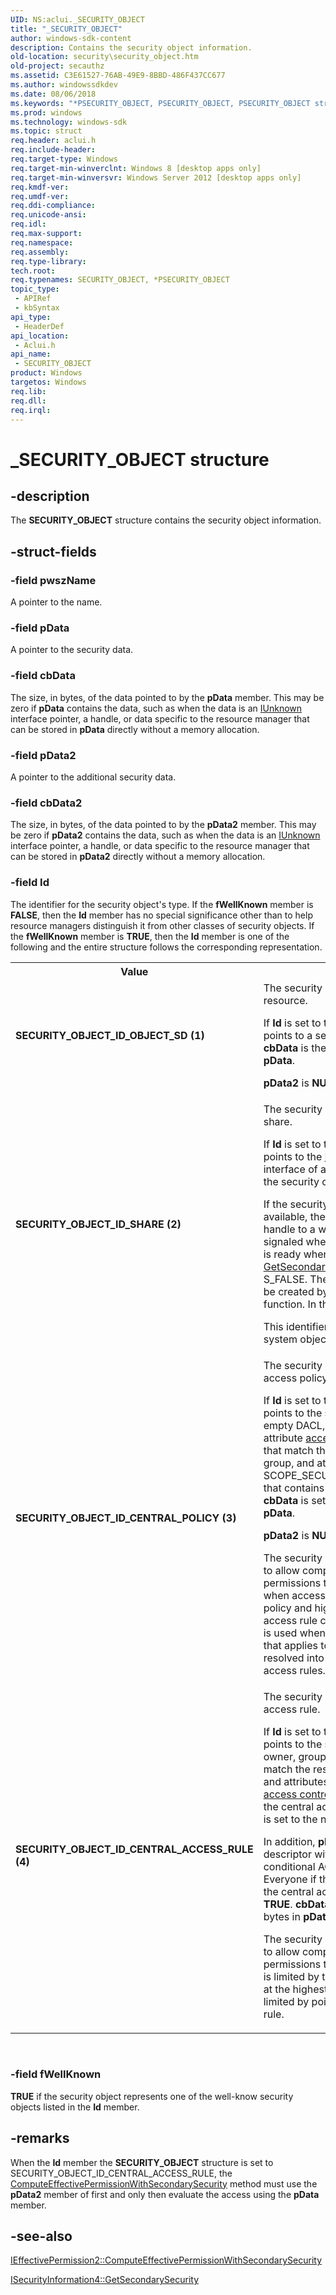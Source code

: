 ```yaml
---
UID: NS:aclui._SECURITY_OBJECT
title: "_SECURITY_OBJECT"
author: windows-sdk-content
description: Contains the security object information.
old-location: security\security_object.htm
old-project: secauthz
ms.assetid: C3E61527-76AB-49E9-8BBD-486F437CC677
ms.author: windowssdkdev
ms.date: 08/06/2018
ms.keywords: "*PSECURITY_OBJECT, PSECURITY_OBJECT, PSECURITY_OBJECT structure pointer [Security], SECURITY_OBJECT, SECURITY_OBJECT structure [Security], SECURITY_OBJECT_ID_CENTRAL_ACCESS_RULE (4), SECURITY_OBJECT_ID_CENTRAL_POLICY (3), SECURITY_OBJECT_ID_OBJECT_SD (1), SECURITY_OBJECT_ID_SHARE (2), _SECURITY_OBJECT, aclui/PSECURITY_OBJECT, aclui/SECURITY_OBJECT, security.security_object"
ms.prod: windows
ms.technology: windows-sdk
ms.topic: struct
req.header: aclui.h
req.include-header: 
req.target-type: Windows
req.target-min-winverclnt: Windows 8 [desktop apps only]
req.target-min-winversvr: Windows Server 2012 [desktop apps only]
req.kmdf-ver: 
req.umdf-ver: 
req.ddi-compliance: 
req.unicode-ansi: 
req.idl: 
req.max-support: 
req.namespace: 
req.assembly: 
req.type-library: 
tech.root: 
req.typenames: SECURITY_OBJECT, *PSECURITY_OBJECT
topic_type:
 - APIRef
 - kbSyntax
api_type:
 - HeaderDef
api_location:
 - Aclui.h
api_name:
 - SECURITY_OBJECT
product: Windows
targetos: Windows
req.lib: 
req.dll: 
req.irql: 
---
```


# _SECURITY_OBJECT structure


## -description


The <b>SECURITY_OBJECT</b> structure contains the security object information.


## -struct-fields




### -field pwszName

A pointer to the name.


### -field pData

A pointer to the security data.


### -field cbData

The size, in bytes, of the data pointed to by the <b>pData</b> member. This may be zero if <b>pData</b> contains the data, such as when the data is an <a href="https://msdn.microsoft.com/33f1d79a-33fc-4ce5-a372-e08bda378332">IUnknown</a> interface pointer, a handle, or data specific to the resource manager that can be stored in <b>pData</b> directly without a memory allocation.


### -field pData2

A pointer to the additional security data.


### -field cbData2

The size, in bytes, of the data pointed to by the <b>pData2</b> member. This may be zero if <b>pData2</b> contains the data, such as when the data is an <a href="https://msdn.microsoft.com/33f1d79a-33fc-4ce5-a372-e08bda378332">IUnknown</a> interface pointer, a handle, or data specific to the resource manager that can be stored in <b>pData2</b> directly without a memory allocation.


### -field Id

The identifier for the security object's type. If the <b>fWellKnown</b> member is <b>FALSE</b>, then the <b>Id</b> member has no special significance other than to help resource managers distinguish it from other classes of security objects. If the <b>fWellKnown</b> member is <b>TRUE</b>, then the <b>Id</b> member is one of the following and the entire structure follows the corresponding representation.

<table>
<tr>
<th>Value</th>
<th>Meaning</th>
</tr>
<tr>
<td width="40%"><a id="SECURITY_OBJECT_ID_OBJECT_SD___1_"></a><a id="security_object_id_object_sd___1_"></a><dl>
<dt><b>SECURITY_OBJECT_ID_OBJECT_SD  (1)</b></dt>
</dl>
</td>
<td width="60%">
The security descriptor of the resource.


If <b>Id</b> is set to this value, then <b>pData</b> points to a security descriptor and <b>cbData</b> is the number of bytes in <b>pData</b>.


<b>pData2</b> is <b>NULL</b> and <b>cbData2</b> is 0.

</td>
</tr>
<tr>
<td width="40%"><a id="SECURITY_OBJECT_ID_SHARE___2_"></a><a id="security_object_id_share___2_"></a><dl>
<dt><b>SECURITY_OBJECT_ID_SHARE  (2)</b></dt>
</dl>
</td>
<td width="60%">
The security descriptor of a network share.

If <b>Id</b> is set to this value, then <b>pData</b> points to the <a href="https://msdn.microsoft.com/38d94f36-f149-4b62-a710-8f7359bfd8cd">ISecurityInformation</a> interface of an object that represents the security context of the share.

If the security descriptor is not yet available, then <b>pData2</b> must be a handle to a waitable object that is signaled when the security descriptor is ready when the <a href="https://msdn.microsoft.com/20BD7D3B-1097-45CF-8237-0FBAD6BD6E3E">GetSecondarySecurity</a> method returns S_FALSE. The waitable object should be created by the <a href="https://msdn.microsoft.com/1f6d946e-c74c-4599-ac3d-b709216a0900">CreateEvent</a>  function. In this case, <b>cbData2</b> is 0.

This identifier is only applicable to file system objects.

</td>
</tr>
<tr>
<td width="40%"><a id="SECURITY_OBJECT_ID_CENTRAL_POLICY__3_"></a><a id="security_object_id_central_policy__3_"></a><dl>
<dt><b>SECURITY_OBJECT_ID_CENTRAL_POLICY (3)</b></dt>
</dl>
</td>
<td width="60%">
The security descriptor of a central access policy.

If <b>Id</b> is set to this value, then <b>pData</b> points to the security descriptor with an empty DACL, an owner, group, and attribute <a href="https://msdn.microsoft.com/0baaa937-f635-4500-8dcd-9dbbd6f4cd02">access control entries</a> (ACEs) that match the resource's owner, group, and attributes as well as a SCOPE_SECURITY_INFORMATION_ACE  that contains the central policy's ID. <b>cbData</b> is set to the number of bytes in <b>pData</b>.

<b>pData2</b> is <b>NULL</b> and <b>cbData2</b> is 0.

The security descriptor is constructed to allow computing effective permissions to correctly determine when access is limited by the central policy and higher detail of the central access rule cannot be determined. This is used when a central access policy that applies to a resource cannot be resolved into its elemental central access rules.

</td>
</tr>
<tr>
<td width="40%"><a id="SECURITY_OBJECT_ID_CENTRAL_ACCESS_RULE__4_"></a><a id="security_object_id_central_access_rule__4_"></a><dl>
<dt><b>SECURITY_OBJECT_ID_CENTRAL_ACCESS_RULE (4)</b></dt>
</dl>
</td>
<td width="60%">
The security descriptor of a central access rule.

If <b>Id</b> is set to this value, then <b>pData</b> points to the security descriptor with an owner, group, and attribute ACEs that match the resource's owner, group, and attributes, and a <a href="https://msdn.microsoft.com/d007cbb9-b547-4dc7-bc22-b526f650f7c2">discretionary access control list</a> (DACL) that matches the central access rule's DACL. <b>cbData</b> is set to the number of bytes in <b>pData</b>.

In addition, <b>pData2</b> points to a security descriptor with a DACL that contains a conditional ACE that grants 0x1 to Everyone if the resource condition from the central access rule evaluates to <b>TRUE</b>. <b>cbData2</b> is set to the number of bytes in <b>pData2</b>.

The security descriptor is constructed to allow computing effective permissions to determine when access is limited by the central access policy at the highest detail. That is, access is limited by pointing to a central policy rule.

</td>
</tr>
</table>
 


### -field fWellKnown

<b>TRUE</b> if the security object represents one of the well-know security objects listed in the <b>Id</b> member.


## -remarks



When the <b>Id</b> member the <b>SECURITY_OBJECT</b> structure is set to SECURITY_OBJECT_ID_CENTRAL_ACCESS_RULE, the <a href="https://msdn.microsoft.com/03B73103-D7C0-4BA2-B315-3CC0049B1B8E">ComputeEffectivePermissionWithSecondarySecurity</a> method must use the <b>pData2</b> member of  first and only then evaluate the access  using the  <b>pData</b> member.




## -see-also




<a href="https://msdn.microsoft.com/03B73103-D7C0-4BA2-B315-3CC0049B1B8E">IEffectivePermission2::ComputeEffectivePermissionWithSecondarySecurity</a>



<a href="https://msdn.microsoft.com/20BD7D3B-1097-45CF-8237-0FBAD6BD6E3E">ISecurityInformation4::GetSecondarySecurity</a>
 

 

